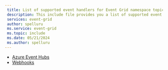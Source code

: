 ```yaml
---
 title: List of supported event handlers for Event Grid namespace topics
 description: This include file provides you a list of supported event handlers for Azure Event Grid namespace topics. 
 services: event-grid
 author: spelluru
 ms.service: event-grid
 ms.topic: include
 ms.date: 05/21/2024
 ms.author: spelluru
---
```


- [Azure Event Hubs](../namespace-handler-event-hubs.md)
- [Webhooks](../namespace-handler-webhook.md)
